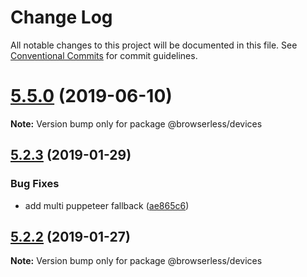 # Change Log

All notable changes to this project will be documented in this file.
See [Conventional Commits](https://conventionalcommits.org) for commit guidelines.

# [5.5.0](https://github.com/kikobeats/browserless/tree/master/packages/devices/compare/v5.4.1...v5.5.0) (2019-06-10)

**Note:** Version bump only for package @browserless/devices





## [5.2.3](https://github.com/kikobeats/browserless/tree/master/packages/devices/compare/v5.2.2...v5.2.3) (2019-01-29)


### Bug Fixes

* add multi puppeteer fallback ([ae865c6](https://github.com/kikobeats/browserless/tree/master/packages/devices/commit/ae865c6))





## [5.2.2](https://github.com/kikobeats/browserless/tree/master/packages/devices/compare/v5.2.1...v5.2.2) (2019-01-27)

**Note:** Version bump only for package @browserless/devices
